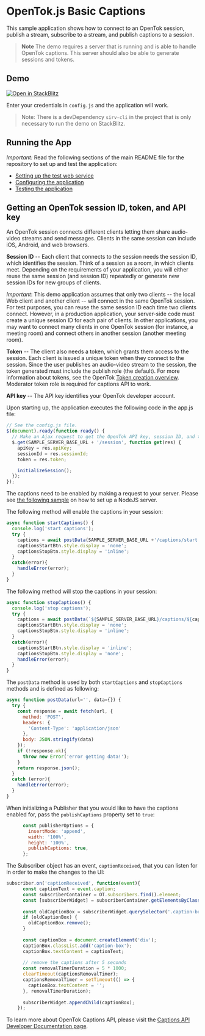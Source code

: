OpenTok.js Basic Captions
=======================

This sample application shows how to connect to an OpenTok session, publish a stream,
subscribe to a stream, and publish captions to a session.

> **Note** The demo requires a server that is running and is able to handle OpenTok captions. This server should also be able to generate sessions and tokens. 

## Demo

[![Open in StackBlitz](https://developer.stackblitz.com/img/open_in_stackblitz.svg)](https://stackblitz.com/fork/github/opentok/opentok-web-samples/tree/opentok-51006/Basic-Captions)

Enter your credentials in `config.js` and the application will work.

> Note: There is a devDependency `sirv-cli` in the project that is only necessary to run the demo on StackBlitz.


## Running the App

*Important:* Read the following sections of the main README file for the repository to set up
and test the application:

* [Setting up the test web service](../README.md#setting-up-the-test-web-service)
* [Configuring the application](../README.md#configuring-the-application)
* [Testing the application](../README.md#testing-the-application)

## Getting an OpenTok session ID, token, and API key

An OpenTok session connects different clients letting them share audio-video streams and send
messages. Clients in the same session can include iOS, Android, and web browsers.

**Session ID** -- Each client that connects to the session needs the session ID, which identifies
the session. Think of a session as a room, in which clients meet. Depending on the requirements of
your application, you will either reuse the same session (and session ID) repeatedly or generate
new session IDs for new groups of clients.

*Important*: This demo application assumes that only two clients -- the local Web client and
another client -- will connect in the same OpenTok session. For test purposes, you can reuse the
same session ID each time two clients connect. However, in a production application, your
server-side code must create a unique session ID for each pair of clients. In other applications,
you may want to connect many clients in one OpenTok session (for instance, a meeting room) and
connect others in another session (another meeting room).

**Token** -- The client also needs a token, which grants them access to the session. Each client is
issued a unique token when they connect to the session. Since the user publishes an audio-video
stream to the session, the token generated must include the publish role (the default). For more
information about tokens, see the OpenTok [Token creation
overview](https://tokbox.com/opentok/tutorials/create-token/). Moderator token role is required for
captions API to work. 

**API key** -- The API key identifies your OpenTok developer account.

Upon starting up, the application executes the following code in the app.js file:

```javascript
// See the config.js file.
$(document).ready(function ready() {
  // Make an Ajax request to get the OpenTok API key, session ID, and token from the server
  $.get(SAMPLE_SERVER_BASE_URL + '/session', function get(res) {
    apiKey = res.apiKey;
    sessionId = res.sessionId;
    token = res.token;

    initializeSession();
  });
});
```

The captions need to be enabled by making a request to your server. Please see [the following
sample](https://github.com/opentok/learning-opentok-node) on how to set up a NodeJS server.

The following method will enable the captions in your session: 

```javascript
async function startCaptions() {
  console.log('start captions');
  try {
    captions = await postData(SAMPLE_SERVER_BASE_URL +'/captions/start',{sessionId, token});
    captionsStartBtn.style.display = 'none';
    captionsStopBtn.style.display = 'inline';
  }
  catch(error){
    handleError(error);
  }
}
```

The following method will stop the captions in your session:

```javascript
async function stopCaptions() {
  console.log('stop captions');
  try {
    captions = await postData(`${SAMPLE_SERVER_BASE_URL}/captions/${captions.id}/stop`,{});
    captionsStartBtn.style.display = 'none';
    captionsStopBtn.style.display = 'inline';
  }
  catch(error){
    captionsStartBtn.style.display = 'inline';
    captionsStopBtn.style.display = 'none';
    handleError(error);
  }
}
```

The `postData` method is used by both `startCaptions` and `stopCaptions` methods and is defined as following:
```javascript
async function postData(url='', data={}) {
  try {
    const response = await fetch(url, {
      method: 'POST',
      headers: {
        'Content-Type': 'application/json'
      },
      body: JSON.stringify(data)
    });
    if (!response.ok){
      throw new Error('error getting data!');
    }
    return response.json();
  }
  catch (error){
    handleError(error);
  }
}
```

When initializing a Publisher that you would like to have the captions enabled for, pass the `publishCaptions` property set to `true`:

```javascript
      const publisherOptions = {
        insertMode: 'append',
        width: '100%',
        height: '100%',
        publishCaptions: true,
      };
```

The Subscriber object has an event, `captionReceived`, that you can listen for in order to make the changes to the UI:

```javascript
subscriber.on('captionReceived', function(event){
      const captionText = event.caption;
      const subscriberContainer = OT.subscribers.find().element;
      const [subscriberWidget] = subscriberContainer.getElementsByClassName('OT_widget-container');
    
      const oldCaptionBox = subscriberWidget.querySelector('.caption-box');
      if (oldCaptionBox) {
        oldCaptionBox.remove();
      }
    
      const captionBox = document.createElement('div');
      captionBox.classList.add('caption-box');
      captionBox.textContent = captionText;
    
      // remove the captions after 5 seconds
      const removalTimerDuration = 5 * 1000;
      clearTimeout(captionsRemovalTimer);
      captionsRemovalTimer = setTimeout(() => {
        captionBox.textContent = '';
      }, removalTimerDuration);
    
      subscriberWidget.appendChild(captionBox);
    });
```

To learn more about OpenTok Captions API, please visit the [Captions API Developer Documentation page](https://www.tokbox.com/developer/guides/live-captions/).
